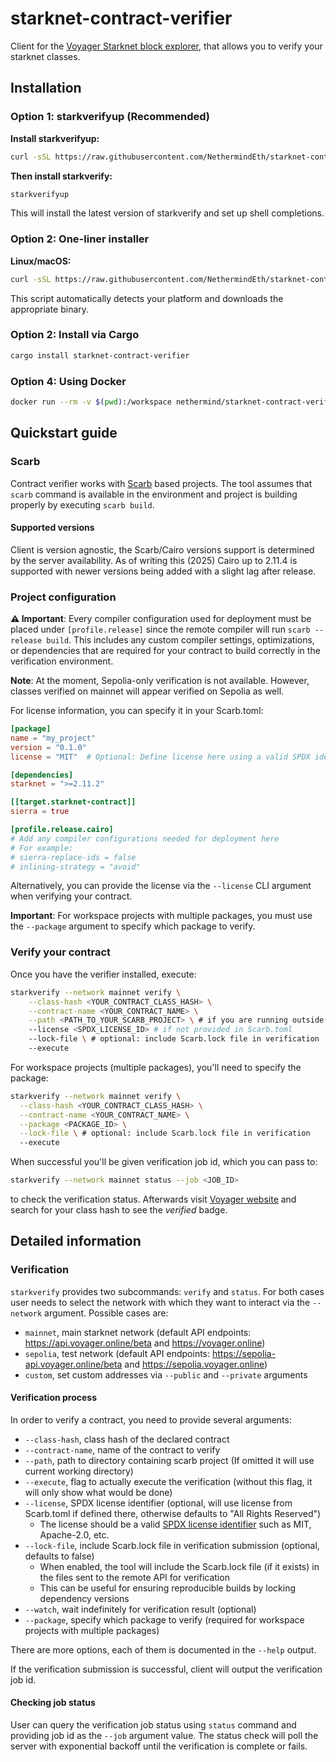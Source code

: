 # starknet-contract-verifier

Client for the [Voyager Starknet block explorer](https://voyager.online), that allows you to verify your starknet classes.

## Installation

### Option 1: starkverifyup (Recommended)

**Install starkverifyup:**
```bash
curl -sSL https://raw.githubusercontent.com/NethermindEth/starknet-contract-verifier/main/starkverifyup/install | sh
```

**Then install starkverify:**
```bash
starkverifyup
```

This will install the latest version of starkverify and set up shell completions.

### Option 2: One-liner installer

**Linux/macOS:**
```bash
curl -sSL https://raw.githubusercontent.com/NethermindEth/starknet-contract-verifier/main/install.sh | bash
```

This script automatically detects your platform and downloads the appropriate binary.

### Option 2: Install via Cargo

```bash
cargo install starknet-contract-verifier
```

### Option 4: Using Docker

```bash
docker run --rm -v $(pwd):/workspace nethermind/starknet-contract-verifier --help
```

## Quickstart guide

### Scarb

Contract verifier works with [Scarb](https://docs.swmansion.com/scarb) based projects. The tool assumes that `scarb` command is available in the environment and project is building properly by executing `scarb build`.

#### Supported versions

Client is version agnostic, the Scarb/Cairo versions support is determined by the server availability. As of writing this (2025) Cairo up to 2.11.4 is supported with newer versions being added with a slight lag after release.

### Project configuration

**⚠️ Important**: Every compiler configuration used for deployment must be placed under `[profile.release]` since the remote compiler will run `scarb --release build`. This includes any custom compiler settings, optimizations, or dependencies that are required for your contract to build correctly in the verification environment.

**Note**: At the moment, Sepolia-only verification is not available. However, classes verified on mainnet will appear verified on Sepolia as well.

For license information, you can specify it in your Scarb.toml:

```toml
[package]
name = "my_project"
version = "0.1.0"
license = "MIT"  # Optional: Define license here using a valid SPDX identifier

[dependencies]
starknet = ">=2.11.2"

[[target.starknet-contract]]
sierra = true

[profile.release.cairo]
# Add any compiler configurations needed for deployment here
# For example:
# sierra-replace-ids = false
# inlining-strategy = "avoid"
```

Alternatively, you can provide the license via the `--license` CLI argument when verifying your contract.

**Important**: For workspace projects with multiple packages, you must use the `--package` argument to specify which package to verify.

### Verify your contract

Once you have the verifier installed, execute:

```bash
starkverify --network mainnet verify \
    --class-hash <YOUR_CONTRACT_CLASS_HASH> \
    --contract-name <YOUR_CONTRACT_NAME> \
    --path <PATH_TO_YOUR_SCARB_PROJECT> \ # if you are running outside project root
    --license <SPDX_LICENSE_ID> # if not provided in Scarb.toml
    --lock-file \ # optional: include Scarb.lock file in verification
    --execute
```

For workspace projects (multiple packages), you'll need to specify the package:

```bash
starkverify --network mainnet verify \
  --class-hash <YOUR_CONTRACT_CLASS_HASH> \
  --contract-name <YOUR_CONTRACT_NAME> \
  --package <PACKAGE_ID> \
  --lock-file \ # optional: include Scarb.lock file in verification
  --execute
```

When successful you'll be given verification job id, which you can pass to:

```bash
starkverify --network mainnet status --job <JOB_ID>
```

to check the verification status. Afterwards visit [Voyager website](https://sepolia.voyager.online/) and search for your class hash to see the *verified* badge.

## Detailed information

### Verification

`starkverify` provides two subcommands: `verify` and `status`. For both cases user needs to select the network with which they want to interact via the `--network` argument. Possible cases are:

- `mainnet`, main starknet network (default API endpoints: <https://api.voyager.online/beta> and <https://voyager.online>)
- `sepolia`, test network (default API endpoints: <https://sepolia-api.voyager.online/beta> and <https://sepolia.voyager.online>)
- `custom`, set custom addresses via `--public` and `--private` arguments

#### Verification process

In order to verify a contract, you need to provide several arguments:

- `--class-hash`, class hash of the declared contract
- `--contract-name`, name of the contract to verify
- `--path`, path to directory containing scarb project (If omitted it will use current working directory)
- `--execute`, flag to actually execute the verification (without this flag, it will only show what would be done)
- `--license`, SPDX license identifier (optional, will use license from Scarb.toml if defined there, otherwise defaults to "All Rights Reserved")
  - The license should be a valid [SPDX license identifier](https://spdx.org/licenses/) such as MIT, Apache-2.0, etc.
- `--lock-file`, include Scarb.lock file in verification submission (optional, defaults to false)
  - When enabled, the tool will include the Scarb.lock file (if it exists) in the files sent to the remote API for verification
  - This can be useful for ensuring reproducible builds by locking dependency versions
- `--watch`, wait indefinitely for verification result (optional)
- `--package`, specify which package to verify (required for workspace projects with multiple packages)

There are more options, each of them is documented in the `--help` output.

If the verification submission is successful, client will output the verification job id.

#### Checking job status

User can query the verification job status using `status` command and providing job id as the `--job` argument value. The status check will poll the server with exponential backoff until the verification is complete or fails.

